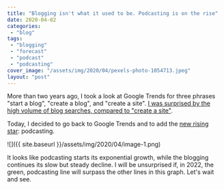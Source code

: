 ```yaml
---
title: "Blogging isn't what it used to be. Podcasting is on the rise"
date: 2020-04-02
categories: 
 - "blog"
tags: 
 - "blogging"
 - "forecast"
 - "podcast"
 - "podcasting"
cover_image: "/assets/img/2020/04/pexels-photo-1054713.jpeg"
layout: "post"
---
```


More than two years ago, I took a look at Google Trends for three phrases "start a blog", "create a blog", and  "create a site". [I was surprised by the high volume of blog searches, compared to "create a site"](https://gorelik.net/2018/02/26/blogging-isnt-what-it-used-to-be/).

Today, I decided to go back to Google Trends and to add the [new rising star](https://trends.google.com/trends/explore?date=all&q=create%20a%20blog,start%20a%20blog,create%20a%20site,start%20a%20podcast): podcasting. 

![]({{ site.baseurl }}/assets/img/2020/04/image-1.png)

It looks like podcasting starts its exponential growth, while the blogging continues its slow but steady decline. I will be unsurprised if, in 2022, the green, podcasting line will surpass the other lines in this graph. Let's wait and see.
